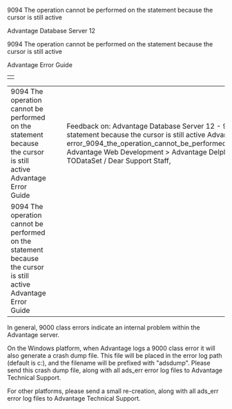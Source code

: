 9094 The operation cannot be performed on the statement because the cursor is still active




Advantage Database Server 12  

9094 The operation cannot be performed on the statement because the cursor is still active

Advantage Error Guide

|  |
| --- |
|  |

|  |  |  |  |  |
| --- | --- | --- | --- | --- |
| 9094 The operation cannot be performed on the statement because the cursor is still active  Advantage Error Guide |  |  | Feedback on: Advantage Database Server 12 - 9094 The operation cannot be performed on the statement because the cursor is still active Advantage Error Guide error\_9094\_the\_operation\_cannot\_be\_performed\_on\_the\_statement\_because\_the\_cursor\_is\_still\_active Advantage Web Development > Advantage Delphi OData Client > Delphi OData Components > TODataSet / Dear Support Staff, |  |
| 9094 The operation cannot be performed on the statement because the cursor is still active  Advantage Error Guide |  |  |  |  |

In general, 9000 class errors indicate an internal problem within the Advantage server.

On the Windows platform, when Advantage logs a 9000 class error it will also generate a crash dump file. This file will be placed in the error log path (default is c:\), and the filename will be prefixed with "adsdump". Please send this crash dump file, along with all ads\_err error log files to Advantage Technical Support.

For other platforms, please send a small re-creation, along with all ads\_err error log files to Advantage Technical Support.